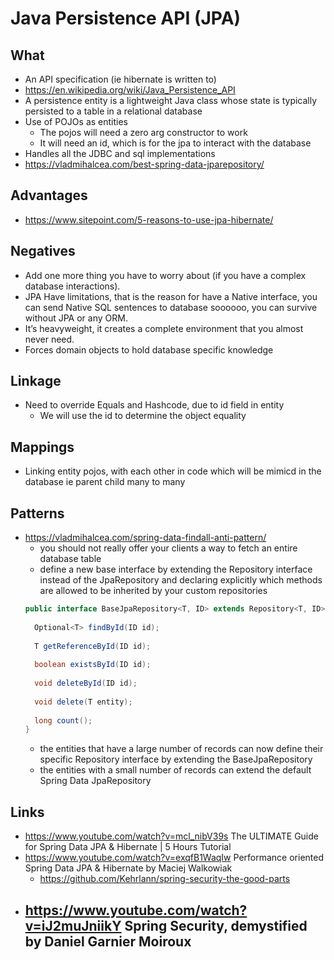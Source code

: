 # Java Persistence API (JPA)

## What

- An API specification (ie hibernate is written to)
- https://en.wikipedia.org/wiki/Java_Persistence_API
- A persistence entity is a lightweight Java class whose state is typically persisted to a table in a relational database
- Use of POJOs as entities
  - The pojos will need a zero arg constructor to work
  - It will need an id, which is for the jpa to interact with the database
- Handles all the JDBC and sql implementations
- https://vladmihalcea.com/best-spring-data-jparepository/

## Advantages

- https://www.sitepoint.com/5-reasons-to-use-jpa-hibernate/

## Negatives

- Add one more thing you have to worry about (if you have a complex database interactions).
- JPA Have limitations, that is the reason for have a Native interface, you can send Native SQL sentences to database soooooo, you can survive without JPA or any ORM.
- It’s heavyweight, it creates a complete environment that you almost never need.
- Forces domain objects to hold database specific knowledge

## Linkage

- Need to override Equals and Hashcode, due to id field in entity
  - We will use the id to determine the object equality

## Mappings

- Linking entity pojos, with each other in code which will be mimicd in the database ie parent child many to many

## Patterns

- https://vladmihalcea.com/spring-data-findall-anti-pattern/
  -  you should not really offer your clients a way to fetch an entire database table
  - define a new base interface by extending the Repository interface instead of the JpaRepository and declaring explicitly which methods are allowed to be inherited by your custom repositories
  ```java
  public interface BaseJpaRepository<T, ID> extends Repository<T, ID> {
 
    Optional<T> findById(ID id);
 
    T getReferenceById(ID id);
     
    boolean existsById(ID id);
     
    void deleteById(ID id);
 
    void delete(T entity);
     
    long count(); 
  } 
  ```
  -   the entities that have a large number of records can now define their specific Repository interface by extending the BaseJpaRepository
  - the entities with a small number of records can extend the default Spring Data JpaRepository

## Links 

- https://www.youtube.com/watch?v=mcl_nibV39s  The ULTIMATE Guide for Spring Data JPA & Hibernate | 5 Hours Tutorial 
- https://www.youtube.com/watch?v=exqfB1WaqIw  Performance oriented Spring Data JPA & Hibernate by Maciej Walkowiak 
  - https://github.com/Kehrlann/spring-security-the-good-parts
- https://www.youtube.com/watch?v=iJ2muJniikY  Spring Security, demystified by Daniel Garnier Moiroux
  - 